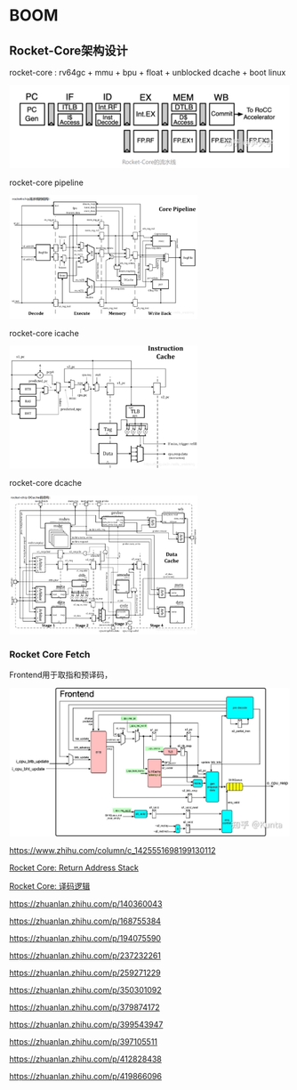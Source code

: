 # BOOM

## Rocket-Core架构设计

rocket-core : rv64gc + mmu + bpu + float  + unblocked dcache + boot linux

<img src="./img/boom/image-20230718195300783.png" alt="image-20230718195300783" style="zoom: 50%;" />

rocket-core pipeline

<img src="./img/boom/image-20230718195747728.png" alt="image-20230718195747728" style="zoom: 33%;" />

rocket-core icache

<img src="./img/boom/image-20230718195911394.png" alt="image-20230718195911394" style="zoom: 33%;" />

rocket-core dcache

<img src="./img/boom/image-20230718195946046.png" alt="image-20230718195946046" style="zoom: 33%;" />



### Rocket Core Fetch

Frontend用于取指和预译码，

![img](./img/boom/v2-84295f421135df55c8d844653ee3fb90_r.jpg)















https://www.zhihu.com/column/c_1425551698199130112

[Rocket Core: Return Address Stack](https://www.jianshu.com/p/27f38bae827d)

[Rocket Core: 译码逻辑](https://www.jianshu.com/p/ec38c4ce56ce)

https://zhuanlan.zhihu.com/p/140360043

https://zhuanlan.zhihu.com/p/168755384

https://zhuanlan.zhihu.com/p/194075590

https://zhuanlan.zhihu.com/p/237232261

https://zhuanlan.zhihu.com/p/259271229

https://zhuanlan.zhihu.com/p/350301092

https://zhuanlan.zhihu.com/p/379874172

https://zhuanlan.zhihu.com/p/399543947

https://zhuanlan.zhihu.com/p/397105511

https://zhuanlan.zhihu.com/p/412828438

https://zhuanlan.zhihu.com/p/419866096

